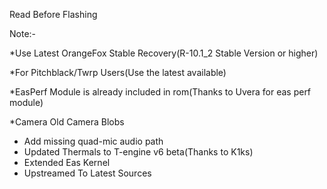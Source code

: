 Read Before Flashing

Note:-

*Use Latest OrangeFox Stable Recovery(R-10.1_2 Stable Version or higher)

*For Pitchblack/Twrp Users(Use the latest available)

*EasPerf Module is already included in rom(Thanks to Uvera for eas perf module)

*Camera
Old Camera Blobs

- Add missing quad-mic audio path
- Updated Thermals to T-engine v6 beta(Thanks to K1ks)
- Extended Eas Kernel
- Upstreamed To Latest Sources

